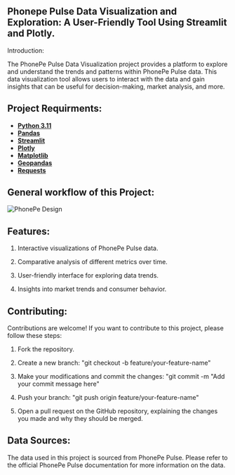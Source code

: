 ## Phonepe Pulse Data Visualization and Exploration: A User-Friendly Tool Using Streamlit and Plotly.

Introduction:

The PhonePe Pulse Data Visualization project provides a platform to explore and understand the trends and patterns within PhonePe Pulse data. This data visualization tool allows users to interact with the data and gain insights that can be useful for decision-making, market analysis, and more.

## Project Requirments:
- __[Python 3.11](https://www.google.com/search?q=docs.python.org)__ 
- __[Pandas](https://www.google.com/search?q=python+pandas)__
- __[Streamlit](https://www.google.com/search?q=python+streamlit)__
- __[Plotly](https://www.google.com/search?q=python+plotly)__
- __[Matplotlib](https://www.google.com/search?q=python+matplotlib)__
- __[Geopandas](https://www.google.com/search?q=python+geopandas)__
- __[Requests](https://www.google.com/search?q=python+requests)__

## General workflow of this Project:
![PhonePe Design](https://github.com/Ariharanjaiganesh/Guvi--Projects/blob/main/Phonepe_Pulse_Data_Visualization/phonephe%20project%20workflow.png)

## Features:

1. Interactive visualizations of PhonePe Pulse data.

2. Comparative analysis of different metrics over time.

3. User-friendly interface for exploring data trends.

4. Insights into market trends and consumer behavior.

## Contributing:

Contributions are welcome! If you want to contribute to this project, please follow these steps:

1. Fork the repository.

2. Create a new branch: "git checkout -b feature/your-feature-name"

3. Make your modifications and commit the changes: "git commit -m "Add your commit message here"

4. Push your branch: "git push origin feature/your-feature-name"

5. Open a pull request on the GitHub repository, explaining the changes you made and why they should be merged.

## Data Sources:

The data used in this project is sourced from PhonePe Pulse. Please refer to the official PhonePe Pulse documentation for more information on the data.

